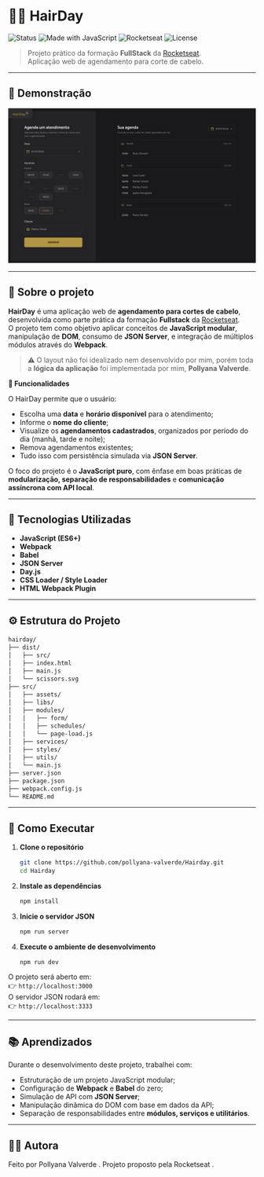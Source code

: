 # 💇‍♀️ HairDay

![Status](https://img.shields.io/badge/status-finalizado-success)
![Made with JavaScript](https://img.shields.io/badge/feito%20com-JavaScript-yellow)
![Rocketseat](https://img.shields.io/badge/Formação-Rocketseat-8257E5)
![License](https://img.shields.io/badge/license-MIT-blue)

> Projeto prático da formação **FullStack** da [Rocketseat](https://www.rocketseat.com.br/).  
> Aplicação web de agendamento para corte de cabelo.

---

## 📸 Demonstração

![preview do projeto](./dist/src/assets/preview.png)

---

## 📄 Sobre o projeto

**HairDay** é uma aplicação web de **agendamento para cortes de cabelo**, desenvolvida como parte prática da formação **Fullstack** da [Rocketseat](https://www.rocketseat.com.br/).  
O projeto tem como objetivo aplicar conceitos de **JavaScript modular**, manipulação de **DOM**, consumo de **JSON Server**, e integração de múltiplos módulos através do **Webpack**.

> ⚠️ O layout não foi idealizado nem desenvolvido por mim, porém toda a **lógica da aplicação** foi implementada por mim, **Pollyana Valverde**.

**🧠 Funcionalidades**

O HairDay permite que o usuário:
- Escolha uma **data** e **horário disponível** para o atendimento;
- Informe o **nome do cliente**;
- Visualize os **agendamentos cadastrados**, organizados por período do dia (manhã, tarde e noite);
- Remova agendamentos existentes;
- Tudo isso com persistência simulada via **JSON Server**.

O foco do projeto é o **JavaScript puro**, com ênfase em boas práticas de **modularização, separação de responsabilidades** e **comunicação assíncrona com API local**.

---

## 🧩 Tecnologias Utilizadas

- **JavaScript (ES6+)**
- **Webpack**
- **Babel**
- **JSON Server**
- **Day.js**
- **CSS Loader / Style Loader**
- **HTML Webpack Plugin**

---

## ⚙️ Estrutura do Projeto

```
hairday/
├── dist/
│   ├── src/
│   ├── index.html
│   ├── main.js
│   └── scissors.svg
├── src/
│   ├── assets/
│   ├── libs/
│   ├── modules/
│   │   ├── form/
│   │   ├── schedules/
│   │   └── page-load.js
│   ├── services/
│   ├── styles/
│   ├── utils/
│   └── main.js
├── server.json
├── package.json
├── webpack.config.js
└── README.md
```

---

## 🚀 Como Executar

1. **Clone o repositório**
   ```bash
   git clone https://github.com/pollyana-valverde/Hairday.git
   cd Hairday
   ```

2. **Instale as dependências**
   ```bash
   npm install
   ```

3. **Inicie o servidor JSON**
   ```bash
   npm run server
   ```

4. **Execute o ambiente de desenvolvimento**
   ```bash
   npm run dev
   ```

O projeto será aberto em:  
👉 `http://localhost:3000`  
O servidor JSON rodará em:  
👉 `http://localhost:3333`

---

## 📚 Aprendizados

Durante o desenvolvimento deste projeto, trabalhei com:
- Estruturação de um projeto JavaScript modular;
- Configuração de **Webpack** e **Babel** do zero;
- Simulação de API com **JSON Server**;
- Manipulação dinâmica do DOM com base em dados da API;
- Separação de responsabilidades entre **módulos, serviços e utilitários**.

---

## 👩‍💻 Autora

Feito por Pollyana Valverde
.
Projeto proposto pela Rocketseat
.